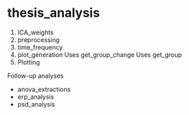 # thesis_analysis

1.  ICA_weights
2.  preprocessing
3.  time_frequency
4.  plot_generation
    Uses get_group_change
        Uses get_group
5. Plotting

Follow-up analyses
* anova_extractions
* erp_analysis
* psd_analysis
